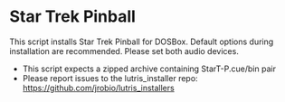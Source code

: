 # Star Trek Pinball

This script installs Star Trek Pinball for DOSBox. Default options during installation are recommended. Please set both audio devices.

- This script expects a zipped archive containing StarT-P.cue/bin pair
- Please report issues to the lutris_installer repo: https://github.com/jrobio/lutris_installers